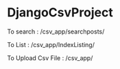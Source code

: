 # DjangoCsvProject
To search :
  /csv_app/searchposts/
  
To List :
  /csv_app/IndexListing/
  
To Upload Csv File :
  /csv_app/

